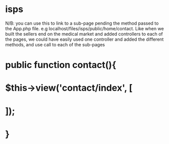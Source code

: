 # isps

N/B: you can use this to link to a sub-page pending the method passed to the App.php file. e.g localhost/files/isps/public/home/contact.
Like when we built the sellers end on the medical market and added controllers to each of the pages,
we could have easily used one controller and added the different methods, and use call to each of the sub-pages
# public function contact(){
#    $this->view('contact/index', [

#    ]);
# }